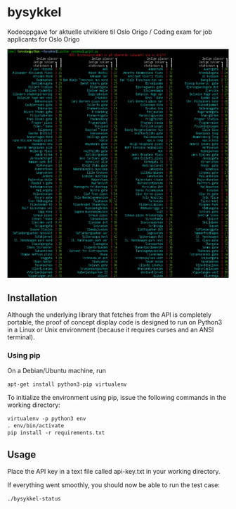 # bysykkel
Kodeoppgave for aktuelle utviklere til Oslo Origo / Coding exam for job applicants for Oslo Origo 

![Screenshot](/screenshot.png)

## Installation

Although the underlying library that fetches from the API is completely portable, the proof of concept display code is designed to run on Python3 in a Linux or Unix environment (because it requires curses and an ANSI terminal).

### Using pip

On a Debian/Ubuntu machine, run

```
apt-get install python3-pip virtualenv
```

To initialize the environment using pip, issue the following commands in the working directory:

```
virtualenv -p python3 env
. env/bin/activate
pip install -r requirements.txt
```

## Usage

Place the API key in a text file called api-key.txt in your working directory.

If everything went smoothly, you should now be able to run the test case:

```
./bysykkel-status
```
